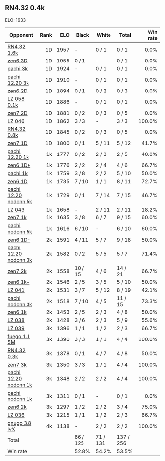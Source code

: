 ## RN4.32 0.4k ##

ELO: 1633

Opponent | Rank | ELO | Black | White | Total | Win rate
---------|-----:|----:|-------|-------|-------|-------:
[RN4.32 1.6k](RN4.32%201.6k.md) | 1D | 1957 | - | 0 / 1 | 0 / 1 | 0.0%
[zen6 3D](zen6%203D.md) | 1D | 1955 | 0 / 1 | - | 0 / 1 | 0.0%
[pachi 3k](pachi%203k.md) | 1D | 1924 | - | 0 / 1 | 0 / 1 | 0.0%
[pachi 12.20 3k](pachi%2012.20%203k.md) | 1D | 1910 | - | 0 / 1 | 0 / 1 | 0.0%
[zen6 2D](zen6%202D.md) | 1D | 1894 | 0 / 1 | 0 / 2 | 0 / 3 | 0.0%
[LZ 058 0.1k](LZ%20058%200.1k.md) | 1D | 1886 | - | 0 / 1 | 0 / 1 | 0.0%
[zen7 2D](zen7%202D.md) | 1D | 1881 | 0 / 2 | 0 / 3 | 0 / 5 | 0.0%
[LZ 046](LZ%20046.md) | 1D | 1862 | 3 / 3 | - | 3 / 3 | 100.0%
[RN4.32 0.8k](RN4.32%200.8k.md) | 1D | 1845 | 0 / 2 | 0 / 3 | 0 / 5 | 0.0%
[zen7 1D](zen7%201D.md) | 1D | 1800 | 0 / 1 | 5 / 11 | 5 / 12 | 41.7%
[pachi 12.20 1k](pachi%2012.20%201k.md) | 1k | 1777 | 0 / 2 | 2 / 3 | 2 / 5 | 40.0%
[zen6 1D+](zen6%201D+.md) | 1k | 1776 | 2 / 2 | 2 / 4 | 4 / 6 | 66.7%
[pachi 1k](pachi%201k.md) | 1k | 1759 | 3 / 8 | 2 / 2 | 5 / 10 | 50.0%
[zen6 1D](zen6%201D.md) | 1k | 1735 | 7 / 10 | 1 / 1 | 8 / 11 | 72.7%
[pachi 12.20 nodcnn 5k](pachi%2012.20%20nodcnn%205k.md) | 1k | 1729 | 0 / 1 | 7 / 14 | 7 / 15 | 46.7%
[LZ 043](LZ%20043.md) | 1k | 1658 | - | 2 / 11 | 2 / 11 | 18.2%
[zen7 1k](zen7%201k.md) | 1k | 1635 | 3 / 8 | 6 / 7 | 9 / 15 | 60.0%
[pachi nodcnn 5k](pachi%20nodcnn%205k.md) | 1k | 1616 | 6 / 10 | - | 6 / 10 | 60.0%
[zen6 1D-](zen6%201D-.md) | 2k | 1591 | 4 / 11 | 5 / 7 | 9 / 18 | 50.0%
[pachi 12.20 nodcnn 3k](pachi%2012.20%20nodcnn%203k.md) | 2k | 1582 | 0 / 2 | 5 / 5 | 5 / 7 | 71.4%
[zen7 2k](zen7%202k.md) | 2k | 1558 | 10 / 15 | 4 / 6 | 14 / 21 | 66.7%
[zen6 1k+](zen6%201k+.md) | 2k | 1546 | 2 / 5 | 3 / 5 | 5 / 10 | 50.0%
[LZ 041](LZ%20041.md) | 2k | 1531 | 3 / 7 | 5 / 12 | 8 / 19 | 42.1%
[pachi nodcnn 3k](pachi%20nodcnn%203k.md) | 2k | 1518 | 7 / 10 | 4 / 5 | 11 / 15 | 73.3%
[zen6 1k](zen6%201k.md) | 2k | 1453 | 2 / 5 | 2 / 3 | 4 / 8 | 50.0%
[LZ 038](LZ%20038.md) | 2k | 1428 | 3 / 6 | 2 / 3 | 5 / 9 | 55.6%
[LZ 039](LZ%20039.md) | 3k | 1396 | 1 / 1 | 1 / 2 | 2 / 3 | 66.7%
[fuego 1.1 5M](fuego%201.1%205M.md) | 3k | 1390 | 3 / 3 | 1 / 1 | 4 / 4 | 100.0%
[RN4.32 0.3k](RN4.32%200.3k.md) | 3k | 1378 | 0 / 1 | 4 / 7 | 4 / 8 | 50.0%
[zen7 3k](zen7%203k.md) | 3k | 1350 | 3 / 3 | 1 / 1 | 4 / 4 | 100.0%
[pachi 12.20 nodcnn 1k](pachi%2012.20%20nodcnn%201k.md) | 3k | 1348 | 2 / 2 | 2 / 2 | 4 / 4 | 100.0%
[pachi nodcnn 1k](pachi%20nodcnn%201k.md) | 3k | 1311 | 0 / 1 | - | 0 / 1 | 0.0%
[zen6 2k](zen6%202k.md) | 3k | 1297 | 1 / 2 | 2 / 2 | 3 / 4 | 75.0%
[LZ 036](LZ%20036.md) | 3k | 1215 | 1 / 1 | 1 / 2 | 2 / 3 | 66.7%
[gnugo 3.8 lvX](gnugo%203.8%20lvX.md) | 4k | 1138 | - | 2 / 2 | 2 / 2 | 100.0%
Total | | | 66 / 125 | 71 / 131 | 137 / 256 | 
Win rate| | | 52.8% | 54.2% | 53.5% | 
